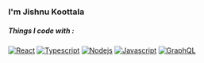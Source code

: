 ### I'm Jishnu Koottala

##### Things I code with : 
[![React](https://img.shields.io/badge/React-45b8d8?logo=react)](https://shields.io/)
[![Typescript](https://img.shields.io/badge/-TypeScript-007ACC?logo=typescript&logoColor=white)](https://shields.io/)
[![Nodejs](https://img.shields.io/badge/-Nodejs-43853d?logo=Node.js&logoColor=white)](https://shields.io/)
[![Javascript](https://img.shields.io/badge/-javascript-000?logo=javascript&logoColor=yellow)](https://shields.io/)
[![GraphQL](https://img.shields.io/badge/-GraphQl-E10098?logo=graphql&logoColor=white)](https://shields.io/)
<!--
**jishnukoottala/jishnukoottala** is a ✨ _special_ ✨ repository because its `README.md` (this file) appears on your GitHub profile.

Here are some ideas to get you started:

- 🔭 I’m currently working on React Apollo GraphQL
- 🌱 I’m currently learning GraphQL
- 👯 I’m looking to collaborate on ...
- 🤔 I’m looking for help with ...
- 💬 Ask me about ...
- 📫 How to reach me: ...
- 😄 Pronouns: ...
- ⚡ Fun fact: ...
-->

